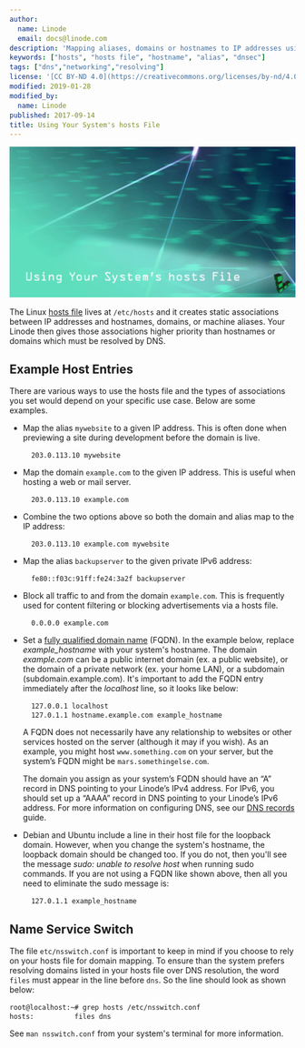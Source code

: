 ```yaml
---
author:
  name: Linode
  email: docs@linode.com
description: 'Mapping aliases, domains or hostnames to IP addresses using the system host file.'
keywords: ["hosts", "hosts file", "hostname", "alias", "dnsec"]
tags: ["dns","networking","resolving"]
license: '[CC BY-ND 4.0](https://creativecommons.org/licenses/by-nd/4.0)'
modified: 2019-01-28
modified_by:
  name: Linode
published: 2017-09-14
title: Using Your System's hosts File
---
```


![Using Your System's Hosts File](using-your-systems-hosts-files.jpg)

The Linux [hosts file](http://man7.org/linux/man-pages/man5/hosts.5.html) lives at `/etc/hosts` and it creates static associations between IP addresses and hostnames, domains, or machine aliases. Your Linode then gives those associations higher priority than hostnames or domains which must be resolved by DNS.

## Example Host Entries

There are various ways to use the hosts file and the types of associations you set would depend on your specific use case. Below are some examples.

- Map the alias `mywebsite` to a given IP address. This is often done when previewing a site during development before the domain is live.

        203.0.113.10 mywebsite

- Map the domain `example.com` to the given IP address. This is useful when hosting a web or mail server.

        203.0.113.10 example.com

- Combine the two options above so both the domain and alias map to the IP address:

        203.0.113.10 example.com mywebsite

- Map the alias `backupserver` to the given private IPv6 address:

        fe80::f03c:91ff:fe24:3a2f backupserver

- Block all traffic to and from the domain `example.com`. This is frequently used for content filtering or blocking advertisements via a hosts file.

        0.0.0.0 example.com

- Set a [fully qualified domain name](https://en.wikipedia.org/wiki/Fully_qualified_domain_name) (FQDN). In the example below, replace *example_hostname* with your system's hostname. The domain *example.com* can be a public internet domain (ex. a public website), or the domain of a private network (ex. your home LAN), or a subdomain (subdomain.example.com). It's important to add the FQDN entry immediately after the *localhost* line, so it looks like below:

        127.0.0.1 localhost
        127.0.1.1 hostname.example.com example_hostname

    A FQDN does not necessarily have any relationship to websites or other services hosted on the server (although it may if you wish). As an example, you might host `www.something.com` on your server, but the system’s FQDN might be `mars.somethingelse.com`.

    The domain you assign as your system’s FQDN should have an “A” record in DNS pointing to your Linode’s IPv4 address. For IPv6, you should set up a “AAAA” record in DNS pointing to your Linode’s IPv6 address. For more information on configuring DNS, see our [DNS records](/docs/networking/dns/dns-records-an-introduction/) guide.

- Debian and Ubuntu include a line in their host file for the loopback domain. However, when you change the system's hostname, the loopback domain should be changed too. If you do not, then you'll see the message *sudo: unable to resolve host* when running sudo commands. If you are not using a FQDN like shown above, then all you need to eliminate the sudo message is:

        127.0.1.1 example_hostname

## Name Service Switch

The file `etc/nsswitch.conf` is important to keep in mind if you choose to rely on your hosts file for domain mapping. To ensure than the system prefers resolving domains listed in your hosts file over DNS resolution, the word `files` must appear in the line before `dns`. So the line should look as shown below:

    root@localhost:~# grep hosts /etc/nsswitch.conf
    hosts:          files dns

See `man nsswitch.conf` from your system's terminal for more information.
